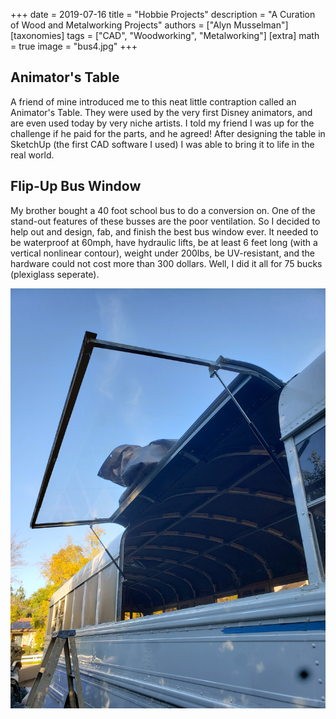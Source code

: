 +++
date = 2019-07-16
title = "Hobbie Projects"
description = "A Curation of Wood and Metalworking Projects"
authors = ["Alyn Musselman"]
[taxonomies]
tags = ["CAD", "Woodworking", "Metalworking"]
[extra]
math = true
image = "bus4.jpg"
+++


## Animator's Table

A friend of mine introduced me to this neat little contraption called an Animator's Table. They were used by the very first Disney animators, and are even used today by very niche artists. I told my friend I was up for the challenge if he paid for the parts, and he agreed! After designing the table in SketchUp (the first CAD software I used) I was able to bring it to life in the real world.

## Flip-Up Bus Window

My brother bought a 40 foot school bus to do a conversion on. One of the stand-out features of these busses are the poor ventilation. So I decided to help out and design, fab, and finish the best bus window ever. It needed to be waterproof at 60mph, have hydraulic lifts, be at least 6 feet long (with a vertical nonlinear contour), weight under 200lbs, be UV-resistant, and the hardware could not cost more than 300 dollars. Well, I did it all for 75 bucks (plexiglass seperate).

![this is a photo please work](bus4.jpg)